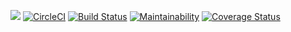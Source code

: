 [![](https://img.shields.io/badge/Protected_by-Hound-a873d1.svg)](https://houndci.com) [![CircleCI](https://circleci.com/gh/CryceTruly/DjangoAllAuth/tree/develop.svg?style=svg)](https://circleci.com/gh/CryceTruly/DjangoAllAuth/tree/develop) [![Build Status](https://travis-ci.com/CryceTruly/DjangoAllAuth.svg?branch=develop)](https://travis-ci.com/CryceTruly/DjangoAllAuth) [![Maintainability](https://api.codeclimate.com/v1/badges/dcc0acb6ce9959d28ed5/maintainability)](https://codeclimate.com/github/CryceTruly/DjangoAllAuth/maintainability) [![Coverage Status](https://coveralls.io/repos/github/CryceTruly/DjangoAllAuth/badge.svg?branch=ch-configure-travis-ci)](https://coveralls.io/github/CryceTruly/DjangoAllAuth?branch=ch-configure-travis-ci)
